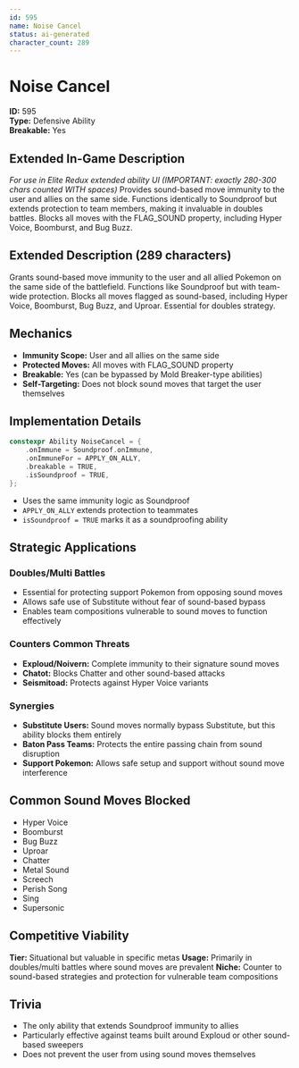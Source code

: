 ```yaml
---
id: 595
name: Noise Cancel
status: ai-generated
character_count: 289
---
```


# Noise Cancel

**ID:** 595  
**Type:** Defensive Ability  
**Breakable:** Yes  

## Extended In-Game Description
*For use in Elite Redux extended ability UI (IMPORTANT: exactly 280-300 chars counted WITH spaces)*
Provides sound-based move immunity to the user and allies on the same side. Functions identically to Soundproof but extends protection to team members, making it invaluable in doubles battles. Blocks all moves with the FLAG_SOUND property, including Hyper Voice, Boomburst, and Bug Buzz.

## Extended Description (289 characters)

Grants sound-based move immunity to the user and all allied Pokemon on the same side of the battlefield. Functions like Soundproof but with team-wide protection. Blocks all moves flagged as sound-based, including Hyper Voice, Boomburst, Bug Buzz, and Uproar. Essential for doubles strategy.

## Mechanics

- **Immunity Scope:** User and all allies on the same side
- **Protected Moves:** All moves with FLAG_SOUND property
- **Breakable:** Yes (can be bypassed by Mold Breaker-type abilities)
- **Self-Targeting:** Does not block sound moves that target the user themselves

## Implementation Details

```cpp
constexpr Ability NoiseCancel = {
    .onImmune = Soundproof.onImmune,
    .onImmuneFor = APPLY_ON_ALLY,
    .breakable = TRUE,
    .isSoundproof = TRUE,
};
```

- Uses the same immunity logic as Soundproof
- `APPLY_ON_ALLY` extends protection to teammates
- `isSoundproof = TRUE` marks it as a soundproofing ability

## Strategic Applications

### Doubles/Multi Battles
- Essential for protecting support Pokemon from opposing sound moves
- Allows safe use of Substitute without fear of sound-based bypass
- Enables team compositions vulnerable to sound moves to function effectively

### Counters Common Threats
- **Exploud/Noivern:** Complete immunity to their signature sound moves
- **Chatot:** Blocks Chatter and other sound-based attacks
- **Seismitoad:** Protects against Hyper Voice variants

### Synergies
- **Substitute Users:** Sound moves normally bypass Substitute, but this ability blocks them entirely
- **Baton Pass Teams:** Protects the entire passing chain from sound disruption
- **Support Pokemon:** Allows safe setup and support without sound move interference

## Common Sound Moves Blocked

- Hyper Voice
- Boomburst
- Bug Buzz
- Uproar
- Chatter
- Metal Sound
- Screech
- Perish Song
- Sing
- Supersonic

## Competitive Viability

**Tier:** Situational but valuable in specific metas
**Usage:** Primarily in doubles/multi battles where sound moves are prevalent
**Niche:** Counter to sound-based strategies and protection for vulnerable team compositions

## Trivia

- The only ability that extends Soundproof immunity to allies
- Particularly effective against teams built around Exploud or other sound-based sweepers
- Does not prevent the user from using sound moves themselves